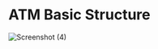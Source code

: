 # ATM Basic Structure

![Screenshot (4)](https://user-images.githubusercontent.com/124660069/223068077-ec3d9b5c-4e53-4fe2-81fd-a5b6e5c1b975.png)
